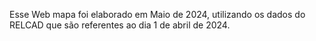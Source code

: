Esse Web mapa foi elaborado em Maio de 2024, utilizando os dados do RELCAD que são referentes ao dia 1 de abril de 2024.
